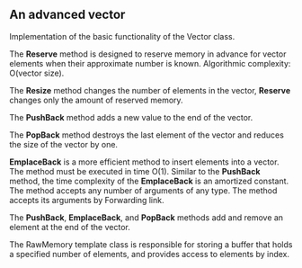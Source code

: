 An advanced vector
-----------------

Implementation of the basic functionality of the Vector class.

The **Reserve** method is designed to reserve memory in advance for vector elements when their approximate number is known.
Algorithmic complexity: O(vector size).

The **Resize** method changes the number of elements in the vector, **Reserve** changes only the amount of reserved memory.

The **PushBack** method adds a new value to the end of the vector.

The **PopBack** method destroys the last element of the vector and reduces the size of the vector by one.

**EmplaceBack** is a more efficient method to insert elements into a vector. The method must be executed in time O(1).
Similar to the **PushBack** method, the time complexity of the **EmplaceBack** is an amortized constant. The method accepts any number of arguments of any type. The method accepts its arguments by Forwarding link.

The **PushBack**, **EmplaceBack**, and **PopBack** methods add and remove an element at the end of the vector.

The RawMemory template class is responsible for storing a buffer that holds a specified number of elements, and provides access to elements by index.

